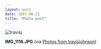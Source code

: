 ```yaml
---
layout: post
date: 2007-06-21
title: "Photo post"
---
```

![travisj](/images/a46cbb79371fde574177e64c8a54fa97f144392c966f7d14c81cd9afe01cbaf1.jpg)

<b>IMG_1118.JPG</b> (via <a href="http://www.flickr.com/photos/travisjohnson/578690340/">Photos from travisjohnson</a>)